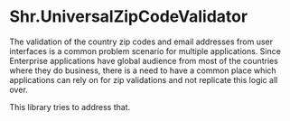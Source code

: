 # Shr.UniversalZipCodeValidator

The validation of the country zip codes and email addresses from user interfaces is a common problem scenario for multiple applications. 
Since Enterprise applications have global audience from most of the countries where they do business, there is a need to have a common place which applications can rely on for zip validations and not replicate this logic all over.

This library tries to address that.
